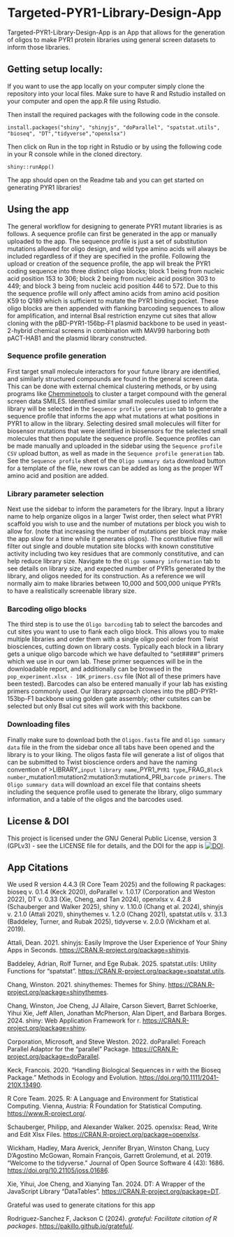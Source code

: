# Targeted-PYR1-Library-Design-App

Targeted-PYR1-Library-Design-App is an App that allows for the generation of oligos to make PYR1 protein libraries using general screen datasets to inform those libraries. 

## Getting setup locally:

If you want to use the app locally on your computer simply clone the repository into your local files. Make sure to have R and Rstudio installed on your computer and open the app.R file using Rstudio.

Then install the required packages with the following code in the console.

```{install packages}
install.packages("shiny", "shinyjs", "doParallel", "spatstat.utils", "bioseq", "DT","tidyverse","openxlsx")
```

Then click on Run in the top right in Rstudio or by using the following code in your R console while in the cloned directory.

```{Run app}
shiny::runApp()
```

The app should open on the Readme tab and you can get started on generating PYR1 libraries!

## Using the app

The general workflow for designing to generate PYR1 mutant libraries is as follows. A sequence profile can first be generated in the app or manually uploaded to the app. The sequence profile is just a set of substitution mutations allowed for oligo design, and wild type amino acids will always be included regardless of if they are specified in the profile. Following the upload or creation of the sequence profile, the app will break the PYR1 coding sequence into three distinct oligo blocks; block 1 being from nucleic acid position 153 to 306; block 2 being from nucleic acid position 303 to 449; and block 3 being from nucleic acid position 446 to 572. Due to this the sequence profile will only affect amino acids from amino acid position K59 to Q189 which is sufficient to mutate the PYR1 binding pocket. These oligo blocks are then appended with flanking barcoding sequences to allow for amplification, and internal BsaI restriction enzyme cut sites that allow cloning with the pBD-PYR1-156bp-F1 plasmid backbone to be used in yeast-2-hybrid chemical screens in combination with MAV99 harboring both pACT-HAB1 and the plasmid library constructed. 

### Sequence profile generation

  First target small molecule interactors for your future library are identified, and similarly structured compounds are found in the general screen data. This can be done with external chemical clustering methods, or by using programs like [Chemminetools](https://chemminetools.ucr.edu/) to cluster a target compound with the general screen data SMILES. Identified similar small molecules used to inform the library will be selected in the `Sequence profile generation` tab to generate a sequence profile that informs the app what mutations at what positions in PYR1 to allow in the library. Selecting desired small molecules will filter for biosensor mutations that were identified in biosensors for the selected small molecules that then populate the sequence profile. Sequence profiles can be made manually and uploaded in the sidebar using the `Sequence profile CSV` upload button, as well as made in the `Sequence profile generation` tab. See the `Sequence profile` sheet of the `Oligo summary data` download button for a template of the file, new rows can be added as long as the proper WT amino acid and position are added. 

### Library parameter selection

  Next use the sidebar to inform the parameters for the library. Input a library name to help organize oligos in a larger Twist order, then select what PYR1 scaffold you wish to use and the number of mutations per block you wish to allow for. (note that increasing the number of mutations per block may make the app slow for a time while it generates oligos). The constitutive filter will filter out single and double mutation site blocks with known constitutive activity including two key residues that are commonly constitutive, and can help reduce library size. Navigate to the `Oligo summary information` tab to see details on library size, and expected number of PYR1s generated by the library, and oligos needed for its construction. As a reference we will normally aim to make libraries between 10,000 and 500,000 unique PYR1s to have a realistically screenable library size. 

### Barcoding oligo blocks

  The third step is to use the `Oligo barcoding` tab to select the barcodes and cut sites you want to use to flank each oligo block. This allows you to make multiple libraries and order them with a single oligo pool order from Twist biosciences, cutting down on library costs. Typically each block in a library gets a unique oligo barcode which we have defaulted to “set####” primers which we use in our own lab. These primer sequences will be in the downloadable report, and additionally can be browsed in the `pop_experiment.xlsx - 10K_primers.csv` file (Not all of these primers have been tested). Barcodes can also be entered manually if your lab has existing primers commonly used. Our library approach clones into the pBD-PYR1-153bp-F1 backbone using golden gate assembly; other cutsites can be selected but only BsaI cut sites will work with this backbone.    

### Downloading files 

  Finally make sure to download both the `Oligos.fasta` file and `Oligo summary data` file in the from the sidebar once all tabs have been opened and the library is to your liking. The oligos fasta file will generate a list of oligos that can be submitted to Twist bioscience orders and have the naming convention of >LIBRARY\_`input library name`\_PYR1\_`PYR1 type`\_FRAG\_`Block number`\_mutation1:mutation2:mutation3:mutation4_PRI\_`barcode primers`. The `Oligo summary data` will download an excel file that contains sheets including the sequence profile used to generate the library, oligo summary information, and a table of the oligos and the barcodes used. 

## License & DOI

This project is licensed under the GNU General Public License, version 3 (GPLv3) - see the LICENSE file for details, and the DOI for the app is [![DOI](https://zenodo.org/badge/969746437.svg)](https://doi.org/10.5281/zenodo.15319591).  

## App Citations 

We used R version 4.4.3 (R Core Team 2025) and the following R packages: bioseq v. 0.1.4 (Keck 2020), doParallel v. 1.0.17 (Corporation and Weston 2022), DT v. 0.33 (Xie, Cheng, and Tan 2024), openxlsx v. 4.2.8 (Schauberger and Walker 2025), shiny v. 1.10.0 (Chang et al. 2024), shinyjs v. 2.1.0 (Attali 2021), shinythemes v. 1.2.0 (Chang 2021), spatstat.utils v. 3.1.3 (Baddeley, Turner, and Rubak 2025), tidyverse v. 2.0.0 (Wickham et al. 2019).

Attali, Dean. 2021. shinyjs: Easily Improve the User Experience of Your Shiny Apps in Seconds. https://CRAN.R-project.org/package=shinyjs.

Baddeley, Adrian, Rolf Turner, and Ege Rubak. 2025. spatstat.utils: Utility Functions for “spatstat”. https://CRAN.R-project.org/package=spatstat.utils.

Chang, Winston. 2021. shinythemes: Themes for Shiny. https://CRAN.R-project.org/package=shinythemes.

Chang, Winston, Joe Cheng, JJ Allaire, Carson Sievert, Barret Schloerke, Yihui Xie, Jeff Allen, Jonathan McPherson, Alan Dipert, and Barbara Borges. 2024. shiny: Web Application Framework for r. https://CRAN.R-project.org/package=shiny.

Corporation, Microsoft, and Steve Weston. 2022. doParallel: Foreach Parallel Adaptor for the “parallel” Package. https://CRAN.R-project.org/package=doParallel.

Keck, Francois. 2020. “Handling Biological Sequences in r with the Bioseq Package.” Methods in Ecology and Evolution. https://doi.org/10.1111/2041-210X.13490.

R Core Team. 2025. R: A Language and Environment for Statistical Computing. Vienna, Austria: R Foundation for Statistical Computing. https://www.R-project.org/.

Schauberger, Philipp, and Alexander Walker. 2025. openxlsx: Read, Write and Edit Xlsx Files. https://CRAN.R-project.org/package=openxlsx.

Wickham, Hadley, Mara Averick, Jennifer Bryan, Winston Chang, Lucy D’Agostino McGowan, Romain François, Garrett Grolemund, et al. 2019. “Welcome to the tidyverse.” Journal of Open Source Software 4 (43): 1686. https://doi.org/10.21105/joss.01686.

Xie, Yihui, Joe Cheng, and Xianying Tan. 2024. DT: A Wrapper of the JavaScript Library “DataTables”. https://CRAN.R-project.org/package=DT.


Grateful was used to generate citations for this app

Rodriguez-Sanchez F, Jackson C (2024). _grateful: Facilitate citation of R packages_.
  <https://pakillo.github.io/grateful/>.

  





